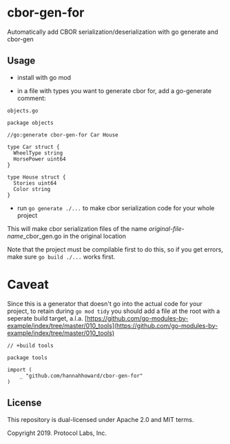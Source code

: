 # cbor-gen-for

Automatically add CBOR serialization/deserialization with go generate and cbor-gen

## Usage

- install with go mod

- in a file with types you want to generate cbor for, add a go-generate comment:

`objects.go`

```golang
package objects

//go:generate cbor-gen-for Car House

type Car struct {
  WheelType string
  HorsePower uint64
}

type House struct {
  Stories uint64
  Color string
}
```

- run `go generate ./...` to make cbor serialization code for your whole project

This will make cbor serialization files of the name *original-file-name*_cbor_gen.go in the original location

Note that the project must be compilable first to do this, so if you get errors, make sure `go build ./...` works first.

# Caveat

Since this is a generator that doesn't go into the actual code for your project, to retain during `go mod tidy` you should add a file at the root with a seperate build target, a.l.a. [https://github.com/go-modules-by-example/index/tree/master/010_tools](https://github.com/go-modules-by-example/index/tree/master/010_tools)

```
// +build tools

package tools

import (
	_ "github.com/hannahhoward/cbor-gen-for"
)
```

## License
This repository is dual-licensed under Apache 2.0 and MIT terms.

Copyright 2019. Protocol Labs, Inc.
